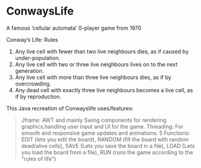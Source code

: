 # ConwaysLife
A famous ‘cellular automata’ 0-player game from 1970

Conway’s Life: Rules
1. Any live cell with fewer than two live neighbours dies,
as if caused by under-population.
2. Any live cell with two or three live neighbours lives on
to the next generation.
3. Any live cell with more than three live neighbours
dies, as if by overcrowding.
4. Any dead cell with exactly three live neighbours
becomes a live cell, as if by reproduction.

This Java recreation of Conwayslife uses/features:
> Jframe: AWT and mainly Swing components for rendering graphics,handling user input and UI for the game. 
> Threading: For smooth and responsive game updates and animations.
> 5 Functions: EDIT (lets you edit the board), RANDOM (fill the board with random dead/alive cells), SAVE (Lets you save the board in a file), LOAD (Lets you load the board from a file), RUN (runs the game according to the "rules of life") 






